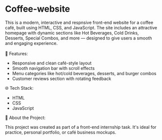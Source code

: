# Coffee-website
This is a modern, interactive and respnsive front-end website for a coffee café, built using HTML, CSS, and JavaScript. The site includes an attractive homepage with dynamic sections like Hot Beverages, Cold Drinks, Desserts, Special Combos, and more — designed to give users a smooth and engaging experience.<br><br>
🔧 Features:
<ul><li>Responsive and clean café-style layout</li>
<li>Smooth navigation bar with scroll effects</li>
<li>Menu categories like hot/cold beverages, desserts, and burger combos</li>
<li>Customer reviews section with rotating feedback</li>
</ul>
🌐 Tech Stack:
<ul><li>HTML</li>
<li>CSS</li>
<li>JavaScript</li>
</ul>
📌 About the Project:
<p>This project was created as part of a front-end internship task. It's ideal for practice, personal portfolio, or café business mockups.</p>
